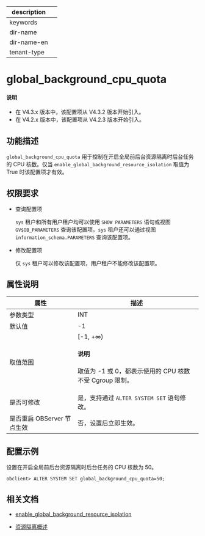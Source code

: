|description||
|---|---|
|keywords||
|dir-name||
|dir-name-en||
|tenant-type||

# global_background_cpu_quota

<main id="notice" type='explain'>
  <h4>说明</h4>
  <ul><li>在 V4.3.x 版本中，该配置项从 V4.3.2 版本开始引入。</li><li>在 V4.2.x 版本中，该配置项从 V4.2.3 版本开始引入。</li></ul>
</main>

## 功能描述

`global_background_cpu_quota` 用于控制在开启全局前后台资源隔离时后台任务的 CPU 核数。仅当 `enable_global_background_resource_isolation` 取值为 True 时该配置项才有效。

## 权限要求

* 查询配置项

  `sys` 租户和所有用户租户均可以使用 `SHOW PARAMETERS` 语句或视图 `GV$OB_PARAMETERS` 查询该配置项。`sys` 租户还可以通过视图 `information_schema.PARAMETERS` 查询该配置项。

* 修改配置项

  仅 `sys` 租户可以修改该配置项，用户租户不能修改该配置项。

## 属性说明

| **属性** | **描述** |
| -------- | -------- |
| 参数类型   | INT |
| 默认值     | -1 |
| 取值范围   |[-1, +∞)<main id="notice" type='explain'><h4>说明</h4><p>取值为 -1 或 0，都表示使用的 CPU 核数不受 Cgroup 限制。</p></main>|
| 是否可修改 | 是，支持通过 `ALTER SYSTEM SET` 语句修改。|
| 是否重启 OBServer 节点生效 | 否，设置后立即生效。  |

## 配置示例

设置在开启全局前后台资源隔离时后台任务的 CPU 核数为 50。

```shell
obclient> ALTER SYSTEM SET global_background_cpu_quota=50;
```

## 相关文档

* [enable_global_background_resource_isolation](6750.enable_global_background_resource_isolation.md) 

* [资源隔离概述](../../../../600.manage/200.tenant-management/600.common-tenant-operations/300.resource-isolation/100.resource-isolation-overview.md)

